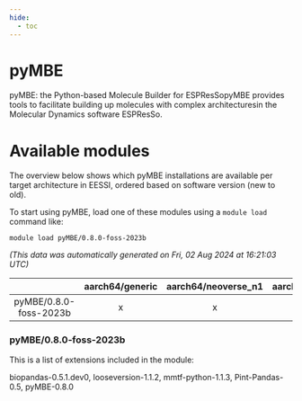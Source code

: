 ```yaml
---
hide:
  - toc
---
```


pyMBE
=====


pyMBE: the Python-based Molecule Builder for ESPResSopyMBE provides tools to facilitate building up molecules with complex architecturesin the Molecular Dynamics software ESPResSo.


# Available modules


The overview below shows which pyMBE installations are available per target architecture in EESSI, ordered based on software version (new to old).

To start using pyMBE, load one of these modules using a `module load` command like:

```shell
module load pyMBE/0.8.0-foss-2023b
```

*(This data was automatically generated on Fri, 02 Aug 2024 at 16:21:03 UTC)*  

| |aarch64/generic|aarch64/neoverse_n1|aarch64/neoverse_v1|x86_64/generic|x86_64/amd/zen2|x86_64/amd/zen3|x86_64/amd/zen4|x86_64/intel/haswell|x86_64/intel/skylake_avx512|
| :---: | :---: | :---: | :---: | :---: | :---: | :---: | :---: | :---: | :---: |
|pyMBE/0.8.0-foss-2023b|x|x|x|x|x|x|x|x|x|


### pyMBE/0.8.0-foss-2023b

This is a list of extensions included in the module:

biopandas-0.5.1.dev0, looseversion-1.1.2, mmtf-python-1.1.3, Pint-Pandas-0.5, pyMBE-0.8.0